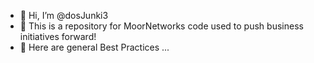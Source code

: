 - 👋 Hi, I’m @dosJunki3
- 👀 This is a repository for MoorNetworks code used to push business initiatives forward!
- 🌱 Here are general Best Practices ...
